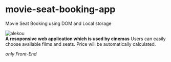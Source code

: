 # movie-seat-booking-app
Movie Seat Booking using DOM and Local storage 

![alekou](https://user-images.githubusercontent.com/53994979/79048723-19b83b00-7c30-11ea-8e68-0b4e90236769.png)
<br>
**A resoponsive web application which is used by cinemas**
Users can easily choose available films and seats. Price will be automatically calculated.

*only Front-End*



